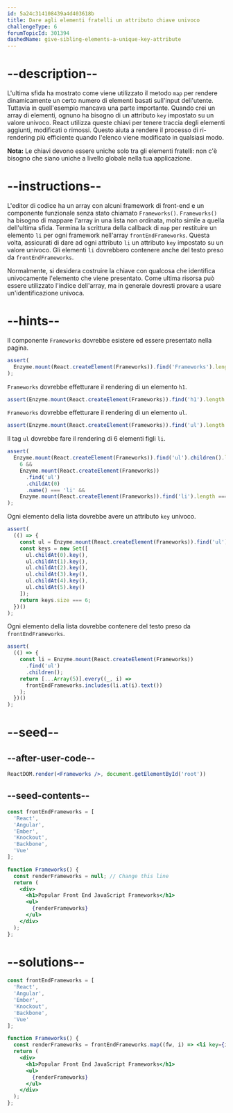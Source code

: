 ```yaml
---
id: 5a24c314108439a4d403618b
title: Dare agli elementi fratelli un attributo chiave univoco
challengeType: 6
forumTopicId: 301394
dashedName: give-sibling-elements-a-unique-key-attribute
---
```


# --description--

L'ultima sfida ha mostrato come viene utilizzato il metodo `map` per rendere dinamicamente un certo numero di elementi basati sull'input dell'utente. Tuttavia in quell'esempio mancava una parte importante. Quando crei un array di elementi, ognuno ha bisogno di un attributo `key` impostato su un valore univoco. React utilizza queste chiavi per tenere traccia degli elementi aggiunti, modificati o rimossi. Questo aiuta a rendere il processo di ri-rendering più efficiente quando l'elenco viene modificato in qualsiasi modo.

**Nota:** Le chiavi devono essere uniche solo tra gli elementi fratelli: non c'è bisogno che siano uniche a livello globale nella tua applicazione.

# --instructions--

L'editor di codice ha un array con alcuni framework di front-end e un componente funzionale senza stato chiamato `Frameworks()`. `Frameworks()` ha bisogno di mappare l'array in una lista non ordinata, molto simile a quella dell'ultima sfida. Termina la scrittura della callback di `map` per restituire un elemento `li` per ogni framework nell'array `frontEndFrameworks`. Questa volta, assicurati di dare ad ogni attributo `li` un attributo `key` impostato su un valore univoco. Gli elementi `li` dovrebbero contenere anche del testo preso da `frontEndFrameworks`.

Normalmente, si desidera costruire la chiave con qualcosa che identifica univocamente l'elemento che viene presentato. Come ultima risorsa può essere utilizzato l'indice dell'array, ma in generale dovresti provare a usare un'identificazione univoca.

# --hints--

Il componente `Frameworks` dovrebbe esistere ed essere presentato nella pagina.

```js
assert(
  Enzyme.mount(React.createElement(Frameworks)).find('Frameworks').length === 1
);
```

`Frameworks` dovrebbe effetturare il rendering di un elemento `h1`.

```js
assert(Enzyme.mount(React.createElement(Frameworks)).find('h1').length === 1);
```

`Frameworks` dovrebbe effetturare il rendering di un elemento `ul`.

```js
assert(Enzyme.mount(React.createElement(Frameworks)).find('ul').length === 1);
```

Il tag `ul` dovrebbe fare il rendering di 6 elementi figli `li`.

```js
assert(
  Enzyme.mount(React.createElement(Frameworks)).find('ul').children().length ===
    6 &&
    Enzyme.mount(React.createElement(Frameworks))
      .find('ul')
      .childAt(0)
      .name() === 'li' &&
    Enzyme.mount(React.createElement(Frameworks)).find('li').length === 6
);
```

Ogni elemento della lista dovrebbe avere un attributo `key` univoco.

```js
assert(
  (() => {
    const ul = Enzyme.mount(React.createElement(Frameworks)).find('ul');
    const keys = new Set([
      ul.childAt(0).key(),
      ul.childAt(1).key(),
      ul.childAt(2).key(),
      ul.childAt(3).key(),
      ul.childAt(4).key(),
      ul.childAt(5).key()
    ]);
    return keys.size === 6;
  })()
);
```

Ogni elemento della lista dovrebbe contenere del testo preso da `frontEndFrameworks`.

```js
assert(
  (() => {
    const li = Enzyme.mount(React.createElement(Frameworks))
      .find('ul')
      .children();
    return [...Array(5)].every((_, i) =>
      frontEndFrameworks.includes(li.at(i).text())
    );
  })()
);
```

# --seed--

## --after-user-code--

```jsx
ReactDOM.render(<Frameworks />, document.getElementById('root'))
```

## --seed-contents--

```jsx
const frontEndFrameworks = [
  'React',
  'Angular',
  'Ember',
  'Knockout',
  'Backbone',
  'Vue'
];

function Frameworks() {
  const renderFrameworks = null; // Change this line
  return (
    <div>
      <h1>Popular Front End JavaScript Frameworks</h1>
      <ul>
        {renderFrameworks}
      </ul>
    </div>
  );
};
```

# --solutions--

```jsx
const frontEndFrameworks = [
  'React',
  'Angular',
  'Ember',
  'Knockout',
  'Backbone',
  'Vue'
];

function Frameworks() {
  const renderFrameworks = frontEndFrameworks.map((fw, i) => <li key={i}>{fw}</li>);
  return (
    <div>
      <h1>Popular Front End JavaScript Frameworks</h1>
      <ul>
        {renderFrameworks}
      </ul>
    </div>
  );
};
```
